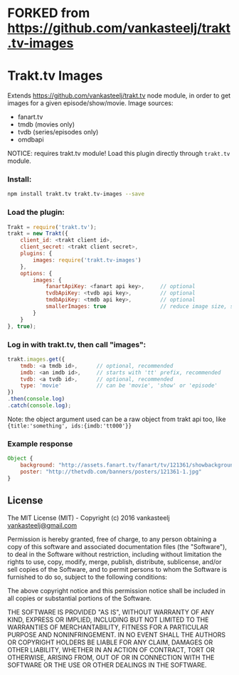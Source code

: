 # FORKED from https://github.com/vankasteelj/trakt.tv-images

# Trakt.tv Images
Extends https://github.com/vankasteelj/trakt.tv node module, in order to get images for a given episode/show/movie.
Image sources:
- fanart.tv
- tmdb (movies only)
- tvdb (series/episodes only)
- omdbapi

NOTICE: requires trakt.tv module! Load this plugin directly through `trakt.tv` module.

### Install:

```bash
npm install trakt.tv trakt.tv-images --save
```

### Load the plugin:

```js
Trakt = require('trakt.tv');
trakt = new Trakt({
    client_id: <trakt client id>,
    client_secret: <trakt client secret>,
    plugins: {
        images: require('trakt.tv-images')
    },
    options: {
        images: {
            fanartApiKey: <fanart api key>,     // optional
            tvdbApiKey: <tvdb api key>,         // optional
            tmdbApiKey: <tmdb api key>,         // optional
            smallerImages: true                 // reduce image size, save bandwidth. defaults to false.
        }
    }
}, true);
```

### Log in with trakt.tv, then call "images":
```js
trakt.images.get({
    tmdb: <a tmdb id>,      // optional, recommended
    imdb: <an imdb id>,     // starts with 'tt' prefix, recommended
    tvdb: <a tvdb id>,      // optional, recommended
    type: 'movie'           // can be 'movie', 'show' or 'episode'
})
.then(console.log)
.catch(console.log);
```

Note: the object argument used can be a raw object from trakt api too, like `{title:'something', ids:{imdb:'tt000'}}`

### Example response
```js
Object {
    background: "http://assets.fanart.tv/fanart/tv/121361/showbackground/game-of-thrones-4fd5fa8ed5e1b.jpg"
    poster: "http://thetvdb.com/banners/posters/121361-1.jpg"
}
```

## License
The MIT License (MIT) - Copyright (c) 2016 vankasteelj <vankasteelj@gmail.com>

Permission is hereby granted, free of charge, to any person obtaining a copy
of this software and associated documentation files (the "Software"), to deal
in the Software without restriction, including without limitation the rights
to use, copy, modify, merge, publish, distribute, sublicense, and/or sell
copies of the Software, and to permit persons to whom the Software is
furnished to do so, subject to the following conditions:

The above copyright notice and this permission notice shall be included in
all copies or substantial portions of the Software.

THE SOFTWARE IS PROVIDED "AS IS", WITHOUT WARRANTY OF ANY KIND, EXPRESS OR
IMPLIED, INCLUDING BUT NOT LIMITED TO THE WARRANTIES OF MERCHANTABILITY,
FITNESS FOR A PARTICULAR PURPOSE AND NONINFRINGEMENT. IN NO EVENT SHALL THE
AUTHORS OR COPYRIGHT HOLDERS BE LIABLE FOR ANY CLAIM, DAMAGES OR OTHER
LIABILITY, WHETHER IN AN ACTION OF CONTRACT, TORT OR OTHERWISE, ARISING FROM,
OUT OF OR IN CONNECTION WITH THE SOFTWARE OR THE USE OR OTHER DEALINGS IN
THE SOFTWARE.
